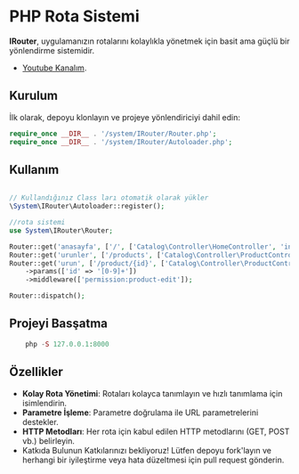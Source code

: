 # PHP Rota Sistemi

**IRouter**, uygulamanızın rotalarını kolaylıkla yönetmek için basit ama güçlü bir yönlendirme sistemidir.

- [Youtube Kanalım](https://www.youtube.com/@software-developers).

## Kurulum

İlk olarak, depoyu klonlayın ve projeye yönlendiriciyi dahil edin:

```php
require_once __DIR__ . '/system/IRouter/Router.php';
require_once __DIR__ . '/system/IRouter/Autoloader.php';
```
## Kullanım

```php

// Kullandığınız Class ları otomatik olarak yükler
\System\IRouter\Autoloader::register();

//rota sistemi
use System\IRouter\Router;

Router::get('anasayfa', ['/', ['Catalog\Controller\HomeController', 'index']])->middleware(["role:admin"]);
Router::get('urunler', ['/products', ['Catalog\Controller\ProductController', 'index']]);
Router::get('urun', ['/product/{id}', ['Catalog\Controller\ProductController', 'show']])
    ->params(['id' => '[0-9]+'])
    ->middleware(['permission:product-edit']);

Router::dispatch();
```

## Projeyi Basşatma
```php
    php -S 127.0.0.1:8000
```
## Özellikler
- **Kolay Rota Yönetimi**: Rotaları kolayca tanımlayın ve hızlı tanımlama için isimlendirin.
- **Parametre İşleme**: Parametre doğrulama ile URL parametrelerini destekler.
- **HTTP Metodları**: Her rota için kabul edilen HTTP metodlarını (GET, POST vb.) belirleyin.
- Katkıda Bulunun
Katkılarınızı bekliyoruz! Lütfen depoyu fork'layın ve herhangi bir iyileştirme veya hata düzeltmesi için pull request gönderin.
